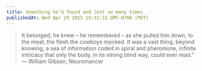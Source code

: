 ```yaml
---
title: Something he’d found and lost so many times
publishedAt: Wed Apr 29 2015 19:32:31 GMT-0700 (PDT)
---
```


> It belonged, he knew – he remembered – as she pulled him down, to the meat, the flesh the cowboys mocked. It was a vast thing, beyond knowing, a sea of information coded in spiral and pheromone, infinite intricacy that only the body, in its strong blind way, could ever read.” 
― William Gibson, Neuromancer
